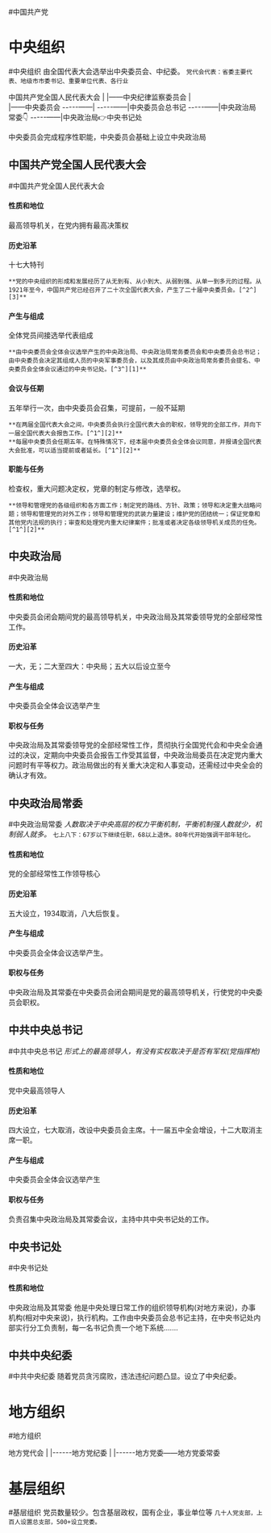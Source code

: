 #中国共产党
# 中央组织
#中央组织
由全国代表大会选举出中央委员会、中纪委。
`党代会代表：省委主要代表、地级市市委书记、重要单位代表、各行业`

中国共产党全国人民代表大会
|
|——中央纪律监察委员会
|                       
|——中央委员会
-----——|
-----——|中央委员会总书记
-----——|中央政治局常委👇
-----——|中央政治局👉中央书记处


中央委员会完成程序性职能，中央委员会基础上设立中央政治局

## 中国共产党全国人民代表大会
#中国共产党全国人民代表大会
#### 性质和地位
最高领导机关，在党内拥有最高决策权
#### 历史沿革
十七大特刊
```
**党的中央组织的形成和发展经历了从无到有、从小到大、从弱到强、从单一到多元的过程。从1921年至今，中国共产党已经召开了二十次全国代表大会，产生了二十届中央委员会。[^2^][3]**
```
#### 产生与组成
全体党员间接选举代表组成
```
**由中央委员会全体会议选举产生的中央政治局、中央政治局常务委员会和中央委员会总书记；由中央委员会决定其组成人员的中央军事委员会，以及其成员由中央政治局常务委员会提名、中央委员会全体会议通过的中央书记处。[^3^][1]**
```
#### 会议与任期
五年举行一次，由中央委员会召集，可提前，一般不延期
```
**在两届全国代表大会之间，中央委员会执行全国代表大会的职权，领导党的全部工作，并向下一届全国代表大会报告工作。[^1^][2]**
**每届中央委员会任期五年。在特殊情况下，经本届中央委员会全体会议同意，并报请全国代表大会批准，可以适当提前或者延长。[^1^][2]**
```
#### 职能与任务
检查权，重大问题决定权，党章的制定与修改，选举权。
```
**领导和管理党的各级组织和各方面工作；制定党的路线、方针、政策；领导和决定重大战略问题；领导和管理党的对外工作；领导和管理党的武装力量建设；维护党的团结统一；保证党章和其他党内法规的执行；审查和处理党内重大纪律案件；批准或者决定各级领导机关成员的任免。[^1^][2]**
```

## 中央政治局
#中央政治局
#### 性质和地位
中央委员会闭会期间党的最高领导机关，中央政治局及其常委领导党的全部经常性工作。
#### 历史沿革
一大，无；二大至四大：中央局；五大以后设立至今
#### 产生与组成
中央委员会全体会议选举产生
#### 职权与任务
中央政治局及其常委领导党的全部经常性工作，贯彻执行全国党代会和中央全会通过的决议，定期向中央委员会报告工作受其监督，中央政治局委员在决定党内重大问题时有平等权力。政治局做出的有关重大决定和人事变动，还需经过中央全会的确认才有效。

## 中央政治局常委
#中央政治局常委
*人数取决于中央高层的权力平衡机制，平衡机制强人数就少，机制弱人就多。*
`七上八下：67岁以下继续任职，68以上退休。80年代开始强调干部年轻化。`
#### 性质和地位
党的全部经常性工作领导核心
#### 历史沿革
五大设立，1934取消，八大后恢复。
#### 产生与组成
中央委员会全体会议选举产生。
#### 职权与任务
中央政治局及其常委在中央委员会闭会期间是党的最高领导机关，行使党的中央委员会职权。

## 中共中央总书记
#中共中央总书记
*形式上的最高领导人，有没有实权取决于是否有军权(党指挥枪)*
#### 性质和地位
党中央最高领导人
#### 历史沿革
四大设立，七大取消，改设中央委员会主席。十一届五中全会增设，十二大取消主席一职。
#### 产生与组成
中央委员会全体会议选举产生
#### 职权与任务
负责召集中央政治局及其常委会议，主持中共中央书记处的工作。

## 中央书记处
#中央书记处
#### 性质和地位
中央政治局及其常委
他是中央处理日常工作的组织领导机构(对地方来说)，办事机构(相对中央来说)，执行机构。工作由中央委员会总书记主持，在中央书记处内部实行分工负责制，每一名书记负责一个地下系统.......

## 中共中央纪委
#中共中央纪委
随着党员贪污腐败，违法违纪问题凸显。设立了中央纪委。


# 地方组织
#地方组织

地方党代会
|
|------地方党纪委
|
|------地方党委——地方党委常委
# 基层组织
#基层组织
党员数量较少。包含基层政权，国有企业，事业单位等
`几十人党支部，上百人设置总支部，500+设立党委。`

